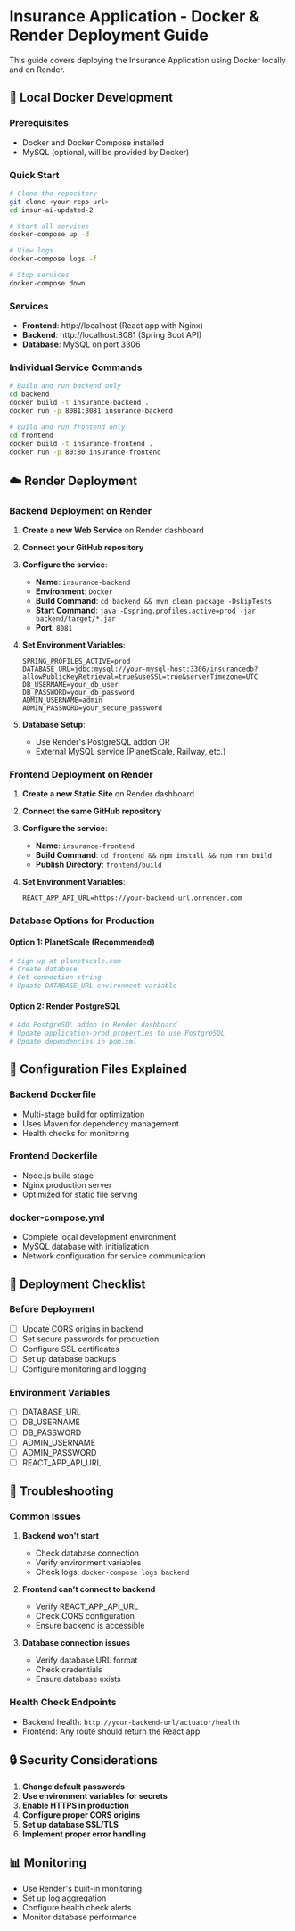 # Insurance Application - Docker & Render Deployment Guide

This guide covers deploying the Insurance Application using Docker locally and on Render.

## 🐳 Local Docker Development

### Prerequisites
- Docker and Docker Compose installed
- MySQL (optional, will be provided by Docker)

### Quick Start
```bash
# Clone the repository
git clone <your-repo-url>
cd insur-ai-updated-2

# Start all services
docker-compose up -d

# View logs
docker-compose logs -f

# Stop services
docker-compose down
```

### Services
- **Frontend**: http://localhost (React app with Nginx)
- **Backend**: http://localhost:8081 (Spring Boot API)
- **Database**: MySQL on port 3306

### Individual Service Commands
```bash
# Build and run backend only
cd backend
docker build -t insurance-backend .
docker run -p 8081:8081 insurance-backend

# Build and run frontend only
cd frontend
docker build -t insurance-frontend .
docker run -p 80:80 insurance-frontend
```

## ☁️ Render Deployment

### Backend Deployment on Render

1. **Create a new Web Service** on Render dashboard
2. **Connect your GitHub repository**
3. **Configure the service**:
   - **Name**: `insurance-backend`
   - **Environment**: `Docker`
   - **Build Command**: `cd backend && mvn clean package -DskipTests`
   - **Start Command**: `java -Dspring.profiles.active=prod -jar backend/target/*.jar`
   - **Port**: `8081`

4. **Set Environment Variables**:
   ```
   SPRING_PROFILES_ACTIVE=prod
   DATABASE_URL=jdbc:mysql://your-mysql-host:3306/insurancedb?allowPublicKeyRetrieval=true&useSSL=true&serverTimezone=UTC
   DB_USERNAME=your_db_user
   DB_PASSWORD=your_db_password
   ADMIN_USERNAME=admin
   ADMIN_PASSWORD=your_secure_password
   ```

5. **Database Setup**:
   - Use Render's PostgreSQL addon OR
   - External MySQL service (PlanetScale, Railway, etc.)

### Frontend Deployment on Render

1. **Create a new Static Site** on Render dashboard
2. **Connect the same GitHub repository**
3. **Configure the service**:
   - **Name**: `insurance-frontend`
   - **Build Command**: `cd frontend && npm install && npm run build`
   - **Publish Directory**: `frontend/build`

4. **Set Environment Variables**:
   ```
   REACT_APP_API_URL=https://your-backend-url.onrender.com
   ```

### Database Options for Production

#### Option 1: PlanetScale (Recommended)
```bash
# Sign up at planetscale.com
# Create database
# Get connection string
# Update DATABASE_URL environment variable
```

#### Option 2: Render PostgreSQL
```bash
# Add PostgreSQL addon in Render dashboard
# Update application-prod.properties to use PostgreSQL
# Update dependencies in pom.xml
```

## 🔧 Configuration Files Explained

### Backend Dockerfile
- Multi-stage build for optimization
- Uses Maven for dependency management
- Health checks for monitoring

### Frontend Dockerfile
- Node.js build stage
- Nginx production server
- Optimized for static file serving

### docker-compose.yml
- Complete local development environment
- MySQL database with initialization
- Network configuration for service communication

## 🚀 Deployment Checklist

### Before Deployment
- [ ] Update CORS origins in backend
- [ ] Set secure passwords for production
- [ ] Configure SSL certificates
- [ ] Set up database backups
- [ ] Configure monitoring and logging

### Environment Variables
- [ ] DATABASE_URL
- [ ] DB_USERNAME
- [ ] DB_PASSWORD
- [ ] ADMIN_USERNAME
- [ ] ADMIN_PASSWORD
- [ ] REACT_APP_API_URL

## 📝 Troubleshooting

### Common Issues

1. **Backend won't start**
   - Check database connection
   - Verify environment variables
   - Check logs: `docker-compose logs backend`

2. **Frontend can't connect to backend**
   - Verify REACT_APP_API_URL
   - Check CORS configuration
   - Ensure backend is accessible

3. **Database connection issues**
   - Verify database URL format
   - Check credentials
   - Ensure database exists

### Health Check Endpoints
- Backend health: `http://your-backend-url/actuator/health`
- Frontend: Any route should return the React app

## 🔒 Security Considerations

1. **Change default passwords**
2. **Use environment variables for secrets**
3. **Enable HTTPS in production**
4. **Configure proper CORS origins**
5. **Set up database SSL/TLS**
6. **Implement proper error handling**

## 📊 Monitoring

- Use Render's built-in monitoring
- Set up log aggregation
- Configure health check alerts
- Monitor database performance